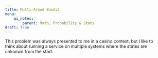 ```yaml
---
title: Multi-Armed Bandit
menu: 
    ai_notes:
        parent: Math, Probability & Stats
draft: True
---
```


This problem was always presented to me in a casino context, but I like to think
about running a service on multiple systems where the states are unkonwn from the start.
